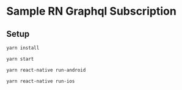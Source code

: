 # Sample RN Graphql Subscription

## Setup

```bash
yarn install
```

```bash
yarn start
```

```bash
yarn react-native run-android
```

```bash
yarn react-native run-ios
```
